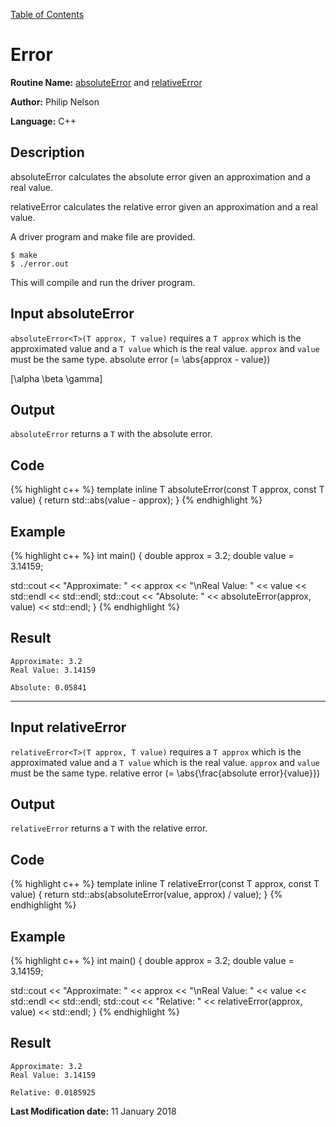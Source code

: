 <a href="https://philipnelson5.github.io/class-projects/MATH5620_NumericalSolutionsOfDifferentialEquations/SoftwareManual"> Table of Contents </a>
# Error

**Routine Name:** [absoluteError](#input-absoluteerror) and [relativeError](#input-relativeerror)

**Author:** Philip Nelson

**Language:** C++

## Description

absoluteError calculates the absolute error given an approximation and a real value.

relativeError calculates the relative error given an approximation and a real value.

A driver program and make file are provided.

```
$ make
$ ./error.out
```

This will compile and run the driver program.

## Input absoluteError

`absoluteError<T>(T approx, T value)` requires a `T approx` which is the approximated value and a `T value` which is the real value. `approx` and `value` must be the same type. absolute error \(= \abs{approx - value}\)

\[\alpha \beta \gamma\]

## Output

`absoluteError` returns a `T` with the absolute error.

## Code
{% highlight c++ %}
template <typename T>
inline T absoluteError(const T approx, const T value)
{
  return std::abs(value - approx);
}
{% endhighlight %}

## Example
{% highlight c++ %}
int main()
{
  double approx = 3.2;
  double value = 3.14159;

  std::cout << "Approximate: " << approx 
            << "\nReal Value: " << value << std::endl
            << std::endl;
  std::cout << "Absolute: " << absoluteError(approx, value) << std::endl;
}
{% endhighlight %}

## Result
```
Approximate: 3.2
Real Value: 3.14159

Absolute: 0.05841
```
---
## Input relativeError

`relativeError<T>(T approx, T value)` requires a `T approx` which is the approximated value and a `T value` which is the real value. `approx` and `value` must be the same type. relative error \(= \abs{\frac{absolute error}{value}}\)

## Output

`relativeError` returns a `T` with the relative error.

## Code
{% highlight c++ %}
template <typename T>
inline T relativeError(const T approx, const T value)
{
  return std::abs(absoluteError(value, approx) / value);
}
{% endhighlight %}

## Example
{% highlight c++ %}
int main()
{
  double approx = 3.2;
  double value = 3.14159;

  std::cout << "Approximate: " << approx 
            << "\nReal Value: " << value << std::endl
            << std::endl;
  std::cout << "Relative: " << relativeError(approx, value) << std::endl;
}
{% endhighlight %}

## Result
```
Approximate: 3.2
Real Value: 3.14159

Relative: 0.0185925
```

**Last Modification date:** 11 January 2018
